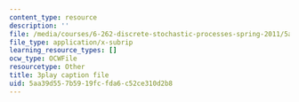 ```yaml
---
content_type: resource
description: ''
file: /media/courses/6-262-discrete-stochastic-processes-spring-2011/5aa39d557b5919fcfda6c52ce310d2b8_k2PjTm1JyuI.srt
file_type: application/x-subrip
learning_resource_types: []
ocw_type: OCWFile
resourcetype: Other
title: 3play caption file
uid: 5aa39d55-7b59-19fc-fda6-c52ce310d2b8
---
```

